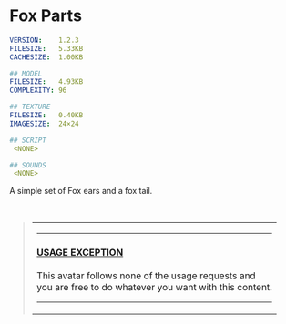 # Fox Parts
```yaml
VERSION:    ​1.2.3​
FILESIZE:   ​5.33KB​
CACHESIZE:  ​1.00KB​

## MODEL
FILESIZE:   ​4.93KB​
COMPLEXITY: ​96​

## TEXTURE
FILESIZE:   ​0.40KB​
IMAGESIZE:  ​24×24​

## SCRIPT
 <NONE>

## SOUNDS
 <NONE>
```

A simple set of Fox ears and a fox tail.

&nbsp;
> <table> <td>
>
> ***
> #### [USAGE EXCEPTION](/README.md#using-my-work)
> This avatar follows none of the usage requests and  
> you are free to do whatever you want with this content.
> ***
> </td> </table>
